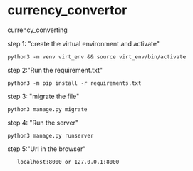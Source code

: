 # currency_convertor
currency_converting

step 1: "create the virtual environment and activate"

    python3 -m venv virt_env && source virt_env/bin/activate

step 2:"Run the requirement.txt"

    python3 -m pip install -r requirements.txt

step 3: "migrate the file"

    python3 manage.py migrate


step 4: "Run the server"

    python3 manage.py runserver


step 5:"Url in the browser"

       localhost:8000 or 127.0.0.1:8000